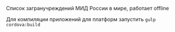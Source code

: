 Список загранучреждений МИД России в мире, работает offline

Для компиляции приложений для платформ запустить ````gulp cordova:build````
